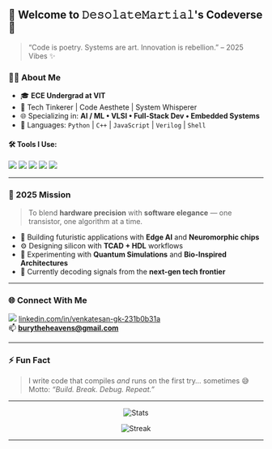 ## 🚀 Welcome to 𝙳𝚎𝚜𝚘𝚕𝚊𝚝𝚎𝙼𝚊𝚛𝚝𝚒𝚊𝚕's Codeverse 🌌

> “Code is poetry. Systems are art. Innovation is rebellion.” – 2025 Vibes ✨

### 👨‍💻 About Me
- 🎓 **ECE Undergrad at VIT**
- 🧠 Tech Tinkerer | Code Aesthete | System Whisperer
- 🌐 Specializing in: **AI / ML • VLSI • Full-Stack Dev • Embedded Systems**
- 🧰 Languages: `Python` | `C++` | `JavaScript` | `Verilog` | `Shell`

#### 🛠️ Tools I Use:

<img src="https://img.shields.io/badge/Docker-2496ED?style=for-the-badge&logo=docker&logoColor=white" />
<img src="https://img.shields.io/badge/Kubernetes-326CE5?style=for-the-badge&logo=kubernetes&logoColor=white" />
<img src="https://img.shields.io/badge/TCAD-00599C?style=for-the-badge&logoColor=white" />
<img src="https://img.shields.io/badge/Next.js-000000?style=for-the-badge&logo=nextdotjs&logoColor=white" />
<img src="https://img.shields.io/badge/TensorFlow-FF6F00?style=for-the-badge&logo=tensorflow&logoColor=white" />

---

### 🧬 2025 Mission
> To blend **hardware precision** with **software elegance** — one transistor, one algorithm at a time.

- 🔭 Building futuristic applications with **Edge AI** and **Neuromorphic chips**
- ⚙️ Designing silicon with **TCAD + HDL** workflows
- 🌱 Experimenting with **Quantum Simulations** and **Bio-Inspired Architectures**
- 📡 Currently decoding signals from the **next-gen tech frontier**

---

### 🌐 Connect With Me

<img src="https://img.shields.io/badge/LinkedIn-0077B5?style=flat&logo=linkedin&logoColor=white" /> [linkedin.com/in/venkatesan-gk-231b0b31a](https://www.linkedin.com/in/venkatesan-gk-231b0b31a/)  
📫 **burytheheavens@gmail.com**

---

### ⚡ Fun Fact
> I write code that compiles *and* runs on the first try… sometimes 😅  
> Motto: _“Build. Break. Debug. Repeat.”_

---

<p align="center">
  <img src="https://github-readme-stats.vercel.app/api?username=DesolateMartial&show_icons=true&theme=tokyonight" alt="Stats" />
</p>

<p align="center">
  <img src="https://github-readme-streak-stats.herokuapp.com/?user=DesolateMartial&theme=tokyonight" alt="Streak" />
</p>

---
